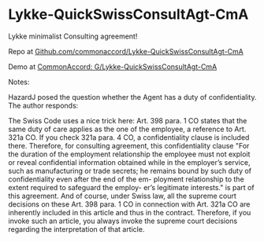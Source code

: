 # Lykke-QuickSwissConsultAgt-CmA
Lykke minimalist Consulting agreement!

Repo at <a href="http://www.github.com/commonaccord/Lykke-QuickSwissConsultAgt-CmA">Github.com/commonaccord/Lykke-QuickSwissConsultAgt-CmA</a>

Demo at <a href="http://www.commonaccord.org/index.php?action=list&file=G/Lykke-QuickSwissConsultAgt-CmA/">CommonAccord: G/Lykke-QuickSwissConsultAgt-CmA</a>

Notes:

HazardJ posed the question whether the Agent has a duty of confidentiality.  The author responds: 

The Swiss Code uses a nice trick here: Art. 398 para. 1 CO states that the same duty of care applies as the one of the employee, a reference to Art. 321a CO. If you check 321a para. 4 CO, a confidentiality clause is included there. Therefore, for consulting agreement, this confidentiality clause "For the duration of the employment relationship the employee must not exploit or reveal confidential information obtained while in the employer’s service, such as manufacturing or trade secrets; he remains bound by such duty of confidentiality even after the end of the em- ployment relationship to the extent required to safeguard the employ- er’s legitimate interests." is part of this agreement. And of course, under Swiss law, all the supreme court decisions on these Art. 398 para. 1 CO in connection with Art. 321a CO are inherently included in this article and thus in the contract. Therefore, if you invoke such an article, you always invoke the supreme court decisions regarding the interpretation of that article. 
